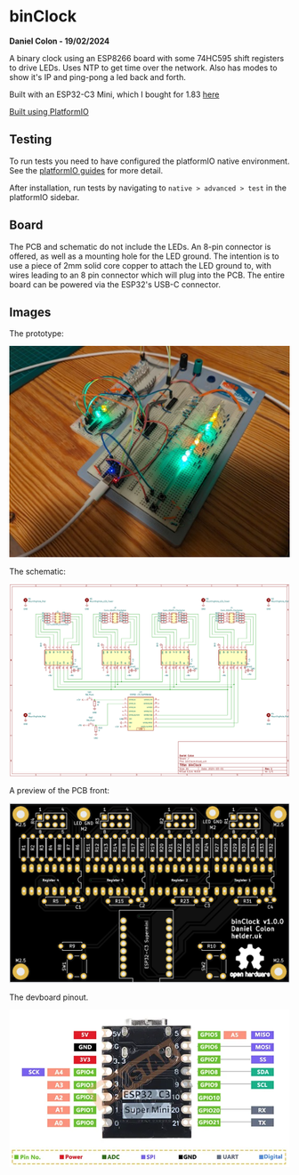 # binClock

**Daniel Colon - 19/02/2024**

A binary clock using an ESP8266 board with some 74HC595 shift registers to
drive LEDs.
Uses NTP to get time over the network.
Also has modes to show it's IP and ping-pong a led back and forth.

Built with an ESP32-C3 Mini, which I bought for 1.83
[here](https://www.aliexpress.com/item/1005005967641936.html)

[Built using PlatformIO](https://platformio.org/)

## Testing

To run tests you need to have configured the platformIO native environment.
See the [platformIO guides](https://piolabs.com/blog/insights/unit-testing-part-1.html)
for more detail.

After installation, run tests by navigating to `native > advanced > test` in the
platformIO sidebar.

## Board

The PCB and schematic do not include the LEDs. An 8-pin connector is offered,
as well as a mounting hole for the LED ground. The intention is to use a piece
of 2mm solid core copper to attach the LED ground to, with wires leading to an
8 pin connector which will plug into the PCB. The entire board can be powered
via the ESP32's USB-C connector.

## Images

The prototype:

![The prototype](prototype.jpg?raw=true "The prototype")

The schematic:

![The schematic](schematic.png?raw=true "The schematic")

A preview of the PCB front:

![The PCB preview](pcb.png?raw=true "The PCB preview")

The devboard pinout.

![The devboard pinout](esp.png?raw=true "The devboard pinout")
